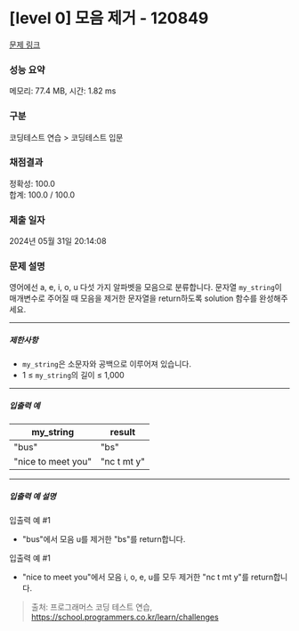 # [level 0] 모음 제거 - 120849 

[문제 링크](https://school.programmers.co.kr/learn/courses/30/lessons/120849) 

### 성능 요약

메모리: 77.4 MB, 시간: 1.82 ms

### 구분

코딩테스트 연습 > 코딩테스트 입문

### 채점결과

정확성: 100.0<br/>합계: 100.0 / 100.0

### 제출 일자

2024년 05월 31일 20:14:08

### 문제 설명

<p>영어에선 a, e, i, o, u 다섯 가지 알파벳을 모음으로 분류합니다. 문자열 <code>my_string</code>이 매개변수로 주어질 때 모음을 제거한 문자열을 return하도록 solution 함수를 완성해주세요.</p>

<hr>

<h5>제한사항</h5>

<ul>
<li><code>my_string</code>은 소문자와 공백으로 이루어져 있습니다.</li>
<li>1 ≤ <code>my_string</code>의 길이 ≤ 1,000</li>
</ul>

<hr>

<h5>입출력 예</h5>
<table class="table">
        <thead><tr>
<th>my_string</th>
<th>result</th>
</tr>
</thead>
        <tbody><tr>
<td>"bus"</td>
<td>"bs"</td>
</tr>
<tr>
<td>"nice to meet you"</td>
<td>"nc t mt y"</td>
</tr>
</tbody>
      </table>
<hr>

<h5>입출력 예 설명</h5>

<p>입출력 예 #1</p>

<ul>
<li>"bus"에서 모음 u를 제거한 "bs"를 return합니다.</li>
</ul>

<p>입출력 예 #1</p>

<ul>
<li>"nice to meet you"에서 모음 i, o, e, u를 모두 제거한 "nc t mt y"를 return합니다.</li>
</ul>


> 출처: 프로그래머스 코딩 테스트 연습, https://school.programmers.co.kr/learn/challenges